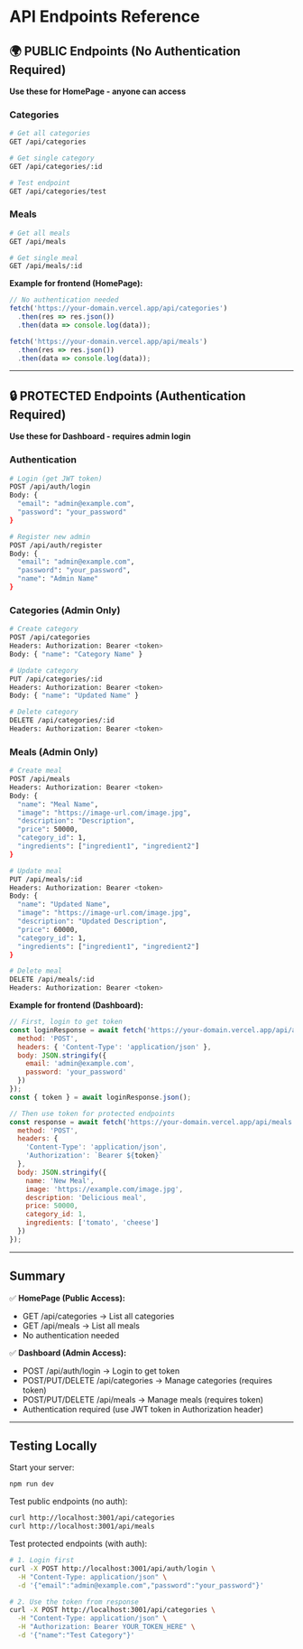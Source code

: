 # API Endpoints Reference

## 🌍 PUBLIC Endpoints (No Authentication Required)
**Use these for HomePage - anyone can access**

### Categories
```bash
# Get all categories
GET /api/categories

# Get single category
GET /api/categories/:id

# Test endpoint
GET /api/categories/test
```

### Meals
```bash
# Get all meals
GET /api/meals

# Get single meal
GET /api/meals/:id
```

**Example for frontend (HomePage):**
```javascript
// No authentication needed
fetch('https://your-domain.vercel.app/api/categories')
  .then(res => res.json())
  .then(data => console.log(data));

fetch('https://your-domain.vercel.app/api/meals')
  .then(res => res.json())
  .then(data => console.log(data));
```

---

## 🔒 PROTECTED Endpoints (Authentication Required)
**Use these for Dashboard - requires admin login**

### Authentication
```bash
# Login (get JWT token)
POST /api/auth/login
Body: {
  "email": "admin@example.com",
  "password": "your_password"
}

# Register new admin
POST /api/auth/register
Body: {
  "email": "admin@example.com",
  "password": "your_password",
  "name": "Admin Name"
}
```

### Categories (Admin Only)
```bash
# Create category
POST /api/categories
Headers: Authorization: Bearer <token>
Body: { "name": "Category Name" }

# Update category
PUT /api/categories/:id
Headers: Authorization: Bearer <token>
Body: { "name": "Updated Name" }

# Delete category
DELETE /api/categories/:id
Headers: Authorization: Bearer <token>
```

### Meals (Admin Only)
```bash
# Create meal
POST /api/meals
Headers: Authorization: Bearer <token>
Body: {
  "name": "Meal Name",
  "image": "https://image-url.com/image.jpg",
  "description": "Description",
  "price": 50000,
  "category_id": 1,
  "ingredients": ["ingredient1", "ingredient2"]
}

# Update meal
PUT /api/meals/:id
Headers: Authorization: Bearer <token>
Body: {
  "name": "Updated Name",
  "image": "https://image-url.com/image.jpg",
  "description": "Updated Description",
  "price": 60000,
  "category_id": 1,
  "ingredients": ["ingredient1", "ingredient2"]
}

# Delete meal
DELETE /api/meals/:id
Headers: Authorization: Bearer <token>
```

**Example for frontend (Dashboard):**
```javascript
// First, login to get token
const loginResponse = await fetch('https://your-domain.vercel.app/api/auth/login', {
  method: 'POST',
  headers: { 'Content-Type': 'application/json' },
  body: JSON.stringify({
    email: 'admin@example.com',
    password: 'your_password'
  })
});
const { token } = await loginResponse.json();

// Then use token for protected endpoints
const response = await fetch('https://your-domain.vercel.app/api/meals', {
  method: 'POST',
  headers: {
    'Content-Type': 'application/json',
    'Authorization': `Bearer ${token}`
  },
  body: JSON.stringify({
    name: 'New Meal',
    image: 'https://example.com/image.jpg',
    description: 'Delicious meal',
    price: 50000,
    category_id: 1,
    ingredients: ['tomato', 'cheese']
  })
});
```

---

## Summary

✅ **HomePage (Public Access):**
- GET /api/categories → List all categories
- GET /api/meals → List all meals
- No authentication needed

✅ **Dashboard (Admin Access):**
- POST /api/auth/login → Login to get token
- POST/PUT/DELETE /api/categories → Manage categories (requires token)
- POST/PUT/DELETE /api/meals → Manage meals (requires token)
- Authentication required (use JWT token in Authorization header)

---

## Testing Locally

Start your server:
```bash
npm run dev
```

Test public endpoints (no auth):
```bash
curl http://localhost:3001/api/categories
curl http://localhost:3001/api/meals
```

Test protected endpoints (with auth):
```bash
# 1. Login first
curl -X POST http://localhost:3001/api/auth/login \
  -H "Content-Type: application/json" \
  -d '{"email":"admin@example.com","password":"your_password"}'

# 2. Use the token from response
curl -X POST http://localhost:3001/api/categories \
  -H "Content-Type: application/json" \
  -H "Authorization: Bearer YOUR_TOKEN_HERE" \
  -d '{"name":"Test Category"}'
```

